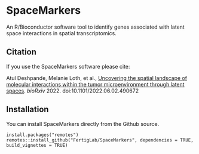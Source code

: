 # SpaceMarkers
An R/Bioconductor software tool to identify genes associated with latent space interactions in spatial transcriptomics.

## Citation
If you use the SpaceMarkers software please cite:

Atul Deshpande, Melanie Loth, et al.,
[Uncovering the spatial landscape of molecular interactions within the tumor microenvironment through latent spaces](https://doi.org/10.1101/2022.06.02.490672).
*bioRxiv* 2022. doi:10.1101/2022.06.02.490672

## Installation
You can install SpaceMarkers directly from the Github source.
```
install.packages("remotes")
remotes::install_github("FertigLab/SpaceMarkers", dependencies = TRUE, build_vignettes = TRUE)
```
